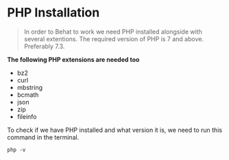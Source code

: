 # PHP Installation
> In order to Behat to work we need PHP installed alongside with several extentions. 
The required version of PHP is 7 and above. Preferably 7.3.

**The following PHP extensions are needed too**

- bz2
- curl
- mbstring
- bcmath
- json
- zip
- fileinfo

To check if we have PHP installed and what version it is, we need to run this command in the terminal.

```
php -v
```

 
